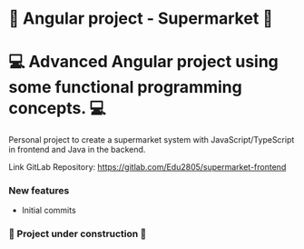# 🛒  Angular project - Supermarket 🛒
# 💻 Advanced Angular project using some functional programming concepts. 💻

Personal project to create a supermarket system with JavaScript/TypeScript in frontend and Java in the backend.

Link GitLab Repository: https://gitlab.com/Edu2805/supermarket-frontend

### New features
* Initial commits 
 
### 🚧 Project under construction 🚧